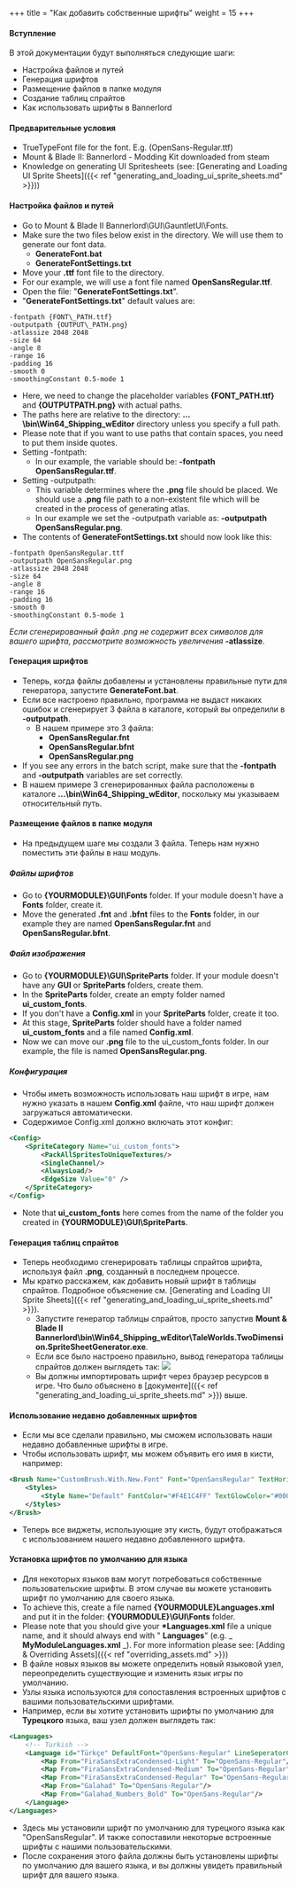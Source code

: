 +++
title = "Как добавить собственные шрифты"
weight = 15
+++

#### Вступление

В этой документации будут выполняться следующие шаги:

* Настройка файлов и путей
* Генерация шрифтов
* Размещение файлов в папке модуля
* Создание таблиц спрайтов
* Как использовать шрифты в Bannerlord

#### Предварительные условия

* TrueTypeFont file for the font. E.g. (OpenSans-Regular.ttf)
* Mount &amp; Blade II: Bannerlord - Modding Kit downloaded from steam
* Knowledge on generating UI Spritesheets (see: [Generating and Loading UI Sprite Sheets]({{< ref "generating_and_loading_ui_sprite_sheets.md" >}}))

#### Настройка файлов и путей

* Go to Mount &amp; Blade II Bannerlord\GUI\GauntletUI\Fonts\.
* Make sure the two files below exist in the directory. We will use them to generate our font data.
	* **GenerateFont.bat**
	* **GenerateFontSettings.txt**
* Move your **.ttf** font file to the directory.
* For our example, we will use a font file named **OpenSansRegular.ttf**.
* Open the file: &quot;**GenerateFontSettings.txt**&quot;.
* &quot;**GenerateFontSettings.txt**&quot; default values are:

```text
-fontpath {FONT\_PATH.ttf}
-outputpath {OUTPUT\_PATH.png}
-atlassize 2048 2048
-size 64
-angle 8
-range 16
-padding 16
-smooth 0
-smoothingConstant 0.5-mode 1
```

* Here, we need to change the placeholder variables **{FONT\_PATH.ttf}** and **{OUTPUTPATH.png}** with actual paths.
* The paths here are relative to the directory: **…\bin\Win64_Shipping_wEditor** directory unless you specify a full path.
* Please note that if you want to use paths that contain spaces, you need to put them inside quotes.
* Setting -fontpath:
	* In our example, the variable should be: **-fontpath OpenSansRegular.ttf**.
* Setting -outputpath:
	* This variable determines where the **.png** file should be placed. We should use a **.png** file path to a non-existent file which will be created in the process of generating atlas.
	* In our example we set the -outputpath variable as: **-outputpath OpenSansRegular.png**.
* The contents of **GenerateFontSettings.txt** should now look like this:

```text
-fontpath OpenSansRegular.ttf
-outputpath OpenSansRegular.png
-atlassize 2048 2048
-size 64
-angle 8
-range 16
-padding 16
-smooth 0
-smoothingConstant 0.5-mode 1
```

_Если сгенерированный файл .png не содержит всех символов для вашего шрифта, рассмотрите возможность увеличения_ **-atlassize**.

#### Генерация шрифтов

* Теперь, когда файлы добавлены и установлены правильные пути для генератора, запустите **GenerateFont.bat**.
* Если все настроено правильно, программа не выдаст никаких ошибок и сгенерирует 3 файла в каталоге, который вы определили в **-outputpath**.
	* В нашем примере это 3 файла:
		* **OpenSansRegular.fnt**
		* **OpenSansRegular.bfnt**
		* **OpenSansRegular.png**
* If you see any errors in the batch script, make sure that the **-fontpath** and **-outputpath** variables are set correctly.
* В нашем примере 3 сгенерированных файла расположены в каталоге **...\bin\Win64_Shipping_wEditor**, поскольку мы указываем относительный путь.

#### Размещение файлов в папке модуля

* На предыдущем шаге мы создали 3 файла. Теперь нам нужно поместить эти файлы в наш модуль.

##### Файлы шрифтов

* Go to **{YOURMODULE}\GUI\Fonts** folder. If your module doesn&#39;t have a **Fonts** folder, create it.
* Move the generated **.fnt** and **.bfnt** files to the **Fonts** folder, in our example they are named **OpenSansRegular.fnt** and **OpenSansRegular.bfnt**.

##### Файл изображения

* Go to **{YOURMODULE}\GUI\SpriteParts** folder. If your module doesn&#39;t have any **GUI** or **SpriteParts** folders, create them.
* In the **SpriteParts** folder, create an empty folder named **ui\_custom\_fonts**.
* If you don&#39;t have a **Config.xml** in your **SpriteParts** folder, create it too.
* At this stage, **SpriteParts** folder should have a folder named **ui\_custom\_fonts** and a file named **Config.xml**.
* Now we can move our **.png** file to the ui\_custom\_fonts folder. In our example, the file is named **OpenSansRegular.png**.

##### Конфигурация

* Чтобы иметь возможность использовать наш шрифт в игре, нам нужно указать в нашем **Config.xml** файле, что наш шрифт должен загружаться автоматически.
* Содержимое Config.xml должно включать этот конфиг:

```xml
<Config>
	<SpriteCategory Name="ui_custom_fonts">
		<PackAllSpritesToUniqueTextures/>
		<SingleChannel/>
		<AlwaysLoad/>
		<EdgeSize Value="0" />
	</SpriteCategory>
</Config>
```

* Note that **ui\_custom\_fonts** here comes from the name of the folder you created in **{YOURMODULE}\GUI\SpriteParts**.

#### Генерация таблиц спрайтов

* Теперь необходимо сгенерировать таблицы спрайтов шрифта, используя файл **.png**, созданный в последнем процессе.
* Мы кратко расскажем, как добавить новый шрифт в таблицы спрайтов. Подробное объяснение см. [Generating and Loading UI Sprite Sheets]({{< ref "generating_and_loading_ui_sprite_sheets.md" >}}).
    * Запустите генератор таблицы спрайтов, просто запустив **Mount &amp; Blade II Bannerlord\bin\Win64\_Shipping\_wEditor\TaleWorlds.TwoDimension.SpriteSheetGenerator.exe**.
    * Если все было настроено правильно, вывод генератора таблицы спрайтов должен выглядеть так:
      <img src="/img/how_to_add_custom_fonts/spritesheet_generator.png"/>
    * Вы должны импортировать шрифт через браузер ресурсов в игре. Что было объяснено в [документе]({{< ref "generating_and_loading_ui_sprite_sheets.md" >}}) выше.

#### Использование недавно добавленных шрифтов

* Если мы все сделали правильно, мы сможем использовать наши недавно добавленные шрифты в игре.
* Чтобы использовать шрифт, мы можем объявить его имя в кисти, например:

```xml
<Brush Name="CustomBrush.With.New.Font" Font="OpenSansRegular" TextHorizontalAlignment="Right">
	<Styles>
		<Style Name="Default" FontColor="#F4E1C4FF" TextGlowColor="#000000FF" TextOutlineColor="#000000FF" TextOutlineAmount="0.01" TextGlowRadius="0" TextBlur="0" FontSize="20" />
	</Styles>
</Brush>
```

* Теперь все виджеты, использующие эту кисть, будут отображаться с использованием нашего недавно добавленного шрифта.

#### Установка шрифтов по умолчанию для языка

* Для некоторых языков вам могут потребоваться собственные пользовательские шрифты. В этом случае вы можете установить шрифт по умолчанию для своего языка.
* To achieve this, create a file named **{YOURMODULE}Languages.xml** and put it in the folder: **{YOURMODULE}\GUI\Fonts** folder.
* Please note that you should give your **\*Languages.xml** file a unique name, and it should always end with &quot; **Languages**&quot; (e.g. _ **MyModuleLanguages.xml** _). For more information please see: [Adding &amp; Overriding Assets]({{< ref "overriding_assets.md" >}})
* В файле новых языков вы можете определить новый языковой узел, переопределить существующие и изменить язык игры по умолчанию.
* Узлы языка используются для сопоставления встроенных шрифтов с вашими пользовательскими шрифтами.
* Например, если вы хотите установить шрифты по умолчанию для **Турецкого** языка, ваш узел должен выглядеть так:

```xml
<Languages>
	<!-- Turkish -->
	<Language id="Türkçe" DefaultFont="OpenSans-Regular" LineSeperatorChar="-">
		<Map From="FiraSansExtraCondensed-Light" To="OpenSans-Regular"/>
		<Map From="FiraSansExtraCondensed-Medium" To="OpenSans-Regular"/>
		<Map From="FiraSansExtraCondensed-Regular" To="OpenSans-Regular"/>
		<Map From="Galahad" To="OpenSans-Regular"/>
		<Map From="Galahad_Numbers_Bold" To="OpenSans-Regular"/>
	</Language>
</Languages>
```

* Здесь мы установили шрифт по умолчанию для турецкого языка как "OpenSansRegular". И также сопоставили некоторые встроенные шрифты с нашими пользовательскими.
* После сохранения этого файла должны быть установлены шрифты по умолчанию для вашего языка, и вы должны увидеть правильный шрифт для вашего языка.